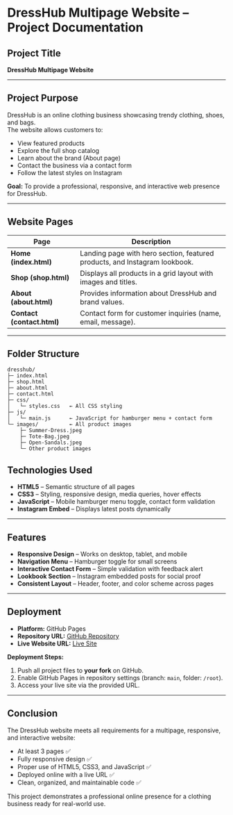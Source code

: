 # DressHub Multipage Website – Project Documentation

## Project Title
**DressHub Multipage Website**

---

## Project Purpose
DressHub is an online clothing business showcasing trendy clothing, shoes, and bags.  
The website allows customers to:

- View featured products  
- Explore the full shop catalog  
- Learn about the brand (About page)  
- Contact the business via a contact form  
- Follow the latest styles on Instagram  

**Goal:** To provide a professional, responsive, and interactive web presence for DressHub.  

---

## Website Pages
| Page | Description |
|------|-------------|
| **Home (index.html)** | Landing page with hero section, featured products, and Instagram lookbook. |
| **Shop (shop.html)** | Displays all products in a grid layout with images and titles. |
| **About (about.html)** | Provides information about DressHub and brand values. |
| **Contact (contact.html)** | Contact form for customer inquiries (name, email, message). |

---

## Folder Structure
```
dresshub/
├─ index.html
├─ shop.html
├─ about.html
├─ contact.html
├─ css/
│   └─ styles.css   ← All CSS styling
├─ js/
│   └─ main.js      ← JavaScript for hamburger menu + contact form
└─ images/          ← All product images
    ├─ Summer-Dress.jpeg
    ├─ Tote-Bag.jpeg
    ├─ Open-Sandals.jpeg
    └─ Other product images
```




## Technologies Used
- **HTML5** – Semantic structure of all pages  
- **CSS3** – Styling, responsive design, media queries, hover effects  
- **JavaScript** – Mobile hamburger menu toggle, contact form validation  
- **Instagram Embed** – Displays latest posts dynamically  

---

## Features
- **Responsive Design** – Works on desktop, tablet, and mobile  
- **Navigation Menu** – Hamburger toggle for small screens  
- **Interactive Contact Form** – Simple validation with feedback alert  
- **Lookbook Section** – Instagram embedded posts for social proof  
- **Consistent Layout** – Header, footer, and color scheme across pages  

---

## Deployment
- **Platform:** GitHub Pages  
- **Repository URL:** [GitHub Repository](https://github.com/Kavush/plp-webtechnologies-classroom-july2025-july-2025-final-project-and-deployment-Final-Project-and-Depl)  
- **Live Website URL:** [Live Site](https://kavush.github.io/plp-webtechnologies-classroom-july2025-july-2025-final-project-and-deployment-Final-Project-and-Depl/)  

**Deployment Steps:**
1. Push all project files to **your fork** on GitHub.  
2. Enable GitHub Pages in repository settings (branch: `main`, folder: `/root`).  
3. Access your live site via the provided URL.  

---

## Conclusion
The DressHub website meets all requirements for a multipage, responsive, and interactive website:

- At least 3 pages ✅  
- Fully responsive design ✅  
- Proper use of HTML5, CSS3, and JavaScript ✅  
- Deployed online with a live URL ✅  
- Clean, organized, and maintainable code ✅  

This project demonstrates a professional online presence for a clothing business ready for real-world use.

